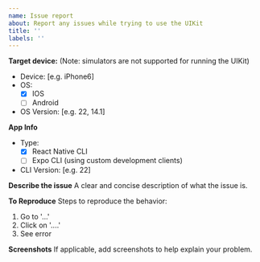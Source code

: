 ```yaml
---
name: Issue report
about: Report any issues while trying to use the UIKit
title: ''
labels: ''
---
```


**Target device:** (Note: simulators are not supported for running the UIKit)
 - Device: [e.g. iPhone6]
 - OS:
   - [X] IOS
   - [ ] Android
 - OS Version: [e.g. 22, 14.1]

**App Info**
 - Type:
   - [X] React Native CLI
   - [ ] Expo CLI (using custom development clients)
 - CLI Version: [e.g. 22]

**Describe the issue**
A clear and concise description of what the issue is.

**To Reproduce**
Steps to reproduce the behavior:
1. Go to '...'
2. Click on '....'
3. See error

**Screenshots**
If applicable, add screenshots to help explain your problem.
